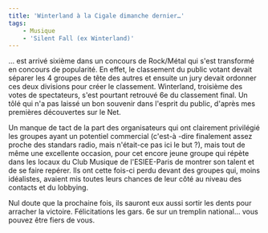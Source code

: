 ```yaml
---
title: 'Winterland à la Cigale dimanche dernier…'
tags:
    - Musique
    - 'Silent Fall (ex Winterland)'
---
```


… est arrivé sixième dans un concours de Rock/Métal qui s'est transformé en
concours de popularité. En effet, le classement du public votant devait séparer
les 4 groupes de tête des autres et ensuite un jury devait ordonner ces deux
divisions pour créer le classement. Winterland, troisième des votes de
spectateurs, s'est pourtant retrouvé 6e du classement final. Un tôlé qui n'a pas
laissé un bon souvenir dans l'esprit du public, d'après mes premières
découvertes sur le Net.

<!-- more -->

Un manque de tact de la part des organisateurs qui ont clairement privilégié les
groupes ayant un potentiel commercial (c'est-à -dire finalement assez proche des
standars radio, mais n'était-ce pas ici le but&nbsp;?), mais tout de même une
excellente occasion, pour cet encore jeune groupe qui répète dans les locaux du
Club Musique de l'ESIEE-Paris de montrer son talent et de se faire repérer. Ils
ont cette fois-ci perdu devant des groupes qui, moins idéalistes, avaient mis
toutes leurs chances de leur côté au niveau des contacts et du lobbying.

Nul doute que la prochaine fois, ils sauront eux aussi sortir les dents pour
arracher la victoire. Félicitations les gars. 6e sur un tremplin national… vous
pouvez être fiers de vous.
